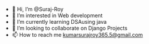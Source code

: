 - 👋 Hi, I’m @Suraj-Roy
- 👀 I’m interested in Web development
- 🌱 I’m currently learning DSAusing java
- 💞️ I’m looking to collaborate on Django Projects
- 📫 How to reach me kumarsurajroy365.5@gmail.com

<!---
Suraj-Roy/Suraj-Roy is a ✨ special ✨ repository because its `README.md` (this file) appears on your GitHub profile.
You can click the Preview link to take a look at your changes.
--->
